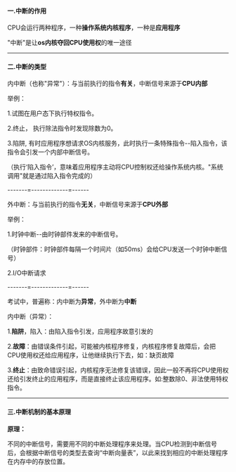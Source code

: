 #### 一.中断的作用

CPU会运行两种程序，一种**操作系统内核程序**，一种是**应用程序**

"中断"是让**os内核夺回CPU使用权**的唯一途径

---



#### 二.中断的类型

内中断（也称"异常"）：与当前执行的指令**有关**，中断信号来源于**CPU内部**

举例：

1.试图在用户态下执行特权指令。

2.终止， 执行除法指令时发现除数为0。

3.陷阱, 有时应用程序想请求OS内核服务，此时执行一条特殊指令--陷入指令，该指令会引发一个内部中断信号。

（执行‘陷入指令’，意味着应用程序主动将CPU控制权还给操作系统内核。"系统调用"就是通过陷入指令完成的）

-------=-------------=------

外中断：与当前执行的指令**无关**，中断信号来源于**CPU外部**

举例：

1.时钟中断--由时钟部件发来的中断信号。

（时钟部件：时钟部件每隔一个时间片（如50ms）会给CPU发送一个时钟中断信号）

2.I/O中断请求

-------=-------------=------

考试中，普遍称：内中断为**异常**，外中断为**中断**

内中断（异常）：

1.**陷阱**，陷入：由陷入指令引发，应用程序故意引发的

2.**故障**：由错误条件引起，可能被内核程序修复，内核程序修复故障后，会把CPU使用权还给应用程序，让他继续执行下去，如：缺页故障

3.**终止**：由致命错误引起，内核程序无法修复该错误，因此一般不再将CPU使用权还给引发终止的应用程序，而是直接终止该应用程序。如:整数除0、非法使用特权指令。

---



#### 三.中断机制的基本原理

**原理：**

不同的中断信号，需要用不同的中断处理程序来处理。当CPU检测到中断信号后，会根据中断信号的类型去查询“中断向量表”，以此来找到相应的中断处理程序在内存中的存放位置。
